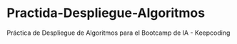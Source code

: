 # Practida-Despliegue-Algoritmos
Práctica de Despliegue de Algoritmos para el Bootcamp de IA - Keepcoding
